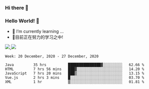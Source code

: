 ### Hi there 👋
### Hello World! 🙌

- 🌱 I’m currently learning ...
- 📖目前正在努力的学习之中!

<a href="https://github.com/anuraghazra/github-readme-stats">
  <img src="https://github-readme-stats.vercel.app/api?username=keyboardWithDream&show_icons=true&repo=github-readme-stats" />
</a>
<a href="https://github.com/anuraghazra/convoychat">
  <img src="https://github-readme-stats.vercel.app/api/top-langs/?username=keyboardWithDream&layout=compact&repo=convoychat" />
</a>



<!--START_SECTION:waka-->
```text
Week: 20 December, 2020 - 27 December, 2020

Java         35 hrs          ███████████████▓░░░░░░░░░   62.66 % 
HTML         7 hrs 56 mins   ███▓░░░░░░░░░░░░░░░░░░░░░   14.20 % 
JavaScript   7 hrs 20 mins   ███▒░░░░░░░░░░░░░░░░░░░░░   13.15 % 
Vue.js       2 hrs 3 mins    █░░░░░░░░░░░░░░░░░░░░░░░░   03.70 % 
XML          1 hr            ▒░░░░░░░░░░░░░░░░░░░░░░░░   01.81 % 
```
<!--END_SECTION:waka-->
